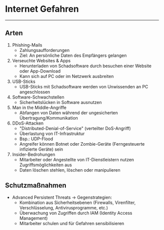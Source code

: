 # Internet Gefahren
___
## Arten
1. Phishing-Mails
	- Zahlungsaufforderungen
	- Ziel: An persönliche Daten des Empfängers gelangen
2. Verseuchte Websites & Apps
	- Herunterladen von Schadsoftware durch besuchen einer Website oder App-Download
	- Kann sich auf PC oder im Netzwerk ausbreiten
3. USB-Sticks
	- USB-Sticks mit Schadsoftware werden von Unwissenden an PC angeschlossen
4. Software-Schwachstellen
	- Sicherheitslücken in Software ausnutzen
5. Man in the Middle-Angriffe
	- Abfangen von Daten während der ungesicherten Übertragung/Kommunikation
6. DDoS-Attacken
	- "Distributed-Denial-of-Service" (verteilter DoS-Angriff)
	- Überlastung von IT-Infrastruktur
	- Bsp.: UDP-Flood
	- Angreifer können Botnet oder Zombie-Geräte (Ferngesteuerte infizierte Geräte) sein
7. Insider-Bedrohungen
	- Mitarbeiter oder Angestellte von IT-Dienstleistern nutzen Zugriffsmöglichkeiten aus
	- Daten löschen stehlen, löschen oder manipulieren
## Schutzmaßnahmen
- Advanced Persistent Threats
	-> Gegenstrategien:
	- Kombination aus Sicherheitsebenen (Firewalls, Virenfilter, Verschlüsselung, Antivirusprogramme, etc.)
	- Überwachung von Zugriffen durch IAM (Identity Access Management)
	- Mitarbeiter schulen und für Gefahren sensibilisieren

